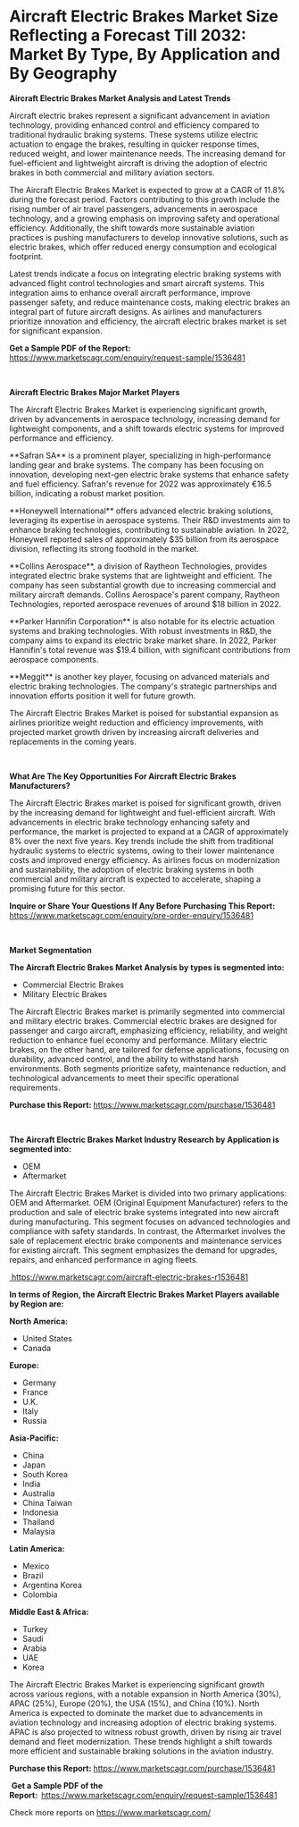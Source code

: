 <p><h1>Aircraft Electric Brakes Market Size Reflecting a Forecast Till 2032: Market By Type, By Application and By Geography</h1></p><p><strong>Aircraft Electric Brakes Market Analysis and Latest Trends</strong></p>
<p><p>Aircraft electric brakes represent a significant advancement in aviation technology, providing enhanced control and efficiency compared to traditional hydraulic braking systems. These systems utilize electric actuation to engage the brakes, resulting in quicker response times, reduced weight, and lower maintenance needs. The increasing demand for fuel-efficient and lightweight aircraft is driving the adoption of electric brakes in both commercial and military aviation sectors.</p><p>The Aircraft Electric Brakes Market is expected to grow at a CAGR of 11.8% during the forecast period. Factors contributing to this growth include the rising number of air travel passengers, advancements in aerospace technology, and a growing emphasis on improving safety and operational efficiency. Additionally, the shift towards more sustainable aviation practices is pushing manufacturers to develop innovative solutions, such as electric brakes, which offer reduced energy consumption and ecological footprint.</p><p>Latest trends indicate a focus on integrating electric braking systems with advanced flight control technologies and smart aircraft systems. This integration aims to enhance overall aircraft performance, improve passenger safety, and reduce maintenance costs, making electric brakes an integral part of future aircraft designs. As airlines and manufacturers prioritize innovation and efficiency, the aircraft electric brakes market is set for significant expansion.</p></p>
<p><strong>Get a Sample PDF of the Report:&nbsp;</strong> <a href="https://www.marketscagr.com/enquiry/request-sample/1536481?utm_campaign=3580&utm_medium=2&utm_source=Github&utm_content=ia&utm_term=11042025&utm_id=aircraft-electric-brakes">https://www.marketscagr.com/enquiry/request-sample/1536481</a></p>
<p>&nbsp;</p>
<p><strong>Aircraft Electric Brakes Major Market Players</strong></p>
<p><p>The Aircraft Electric Brakes Market is experiencing significant growth, driven by advancements in aerospace technology, increasing demand for lightweight components, and a shift towards electric systems for improved performance and efficiency.</p><p>**Safran SA** is a prominent player, specializing in high-performance landing gear and brake systems. The company has been focusing on innovation, developing next-gen electric brake systems that enhance safety and fuel efficiency. Safran's revenue for 2022 was approximately €16.5 billion, indicating a robust market position.</p><p>**Honeywell International** offers advanced electric braking solutions, leveraging its expertise in aerospace systems. Their R&D investments aim to enhance braking technologies, contributing to sustainable aviation. In 2022, Honeywell reported sales of approximately $35 billion from its aerospace division, reflecting its strong foothold in the market.</p><p>**Collins Aerospace**, a division of Raytheon Technologies, provides integrated electric brake systems that are lightweight and efficient. The company has seen substantial growth due to increasing commercial and military aircraft demands. Collins Aerospace's parent company, Raytheon Technologies, reported aerospace revenues of around $18 billion in 2022.</p><p>**Parker Hannifin Corporation** is also notable for its electric actuation systems and braking technologies. With robust investments in R&D, the company aims to expand its electric brake market share. In 2022, Parker Hannifin's total revenue was $19.4 billion, with significant contributions from aerospace components.</p><p>**Meggit** is another key player, focusing on advanced materials and electric braking technologies. The company's strategic partnerships and innovation efforts position it well for future growth. </p><p>The Aircraft Electric Brakes Market is poised for substantial expansion as airlines prioritize weight reduction and efficiency improvements, with projected market growth driven by increasing aircraft deliveries and replacements in the coming years.</p></p>
<p>&nbsp;</p>
<p><strong>What Are The Key Opportunities For Aircraft Electric Brakes Manufacturers?</strong></p>
<p><p>The Aircraft Electric Brakes market is poised for significant growth, driven by the increasing demand for lightweight and fuel-efficient aircraft. With advancements in electric brake technology enhancing safety and performance, the market is projected to expand at a CAGR of approximately 8% over the next five years. Key trends include the shift from traditional hydraulic systems to electric systems, owing to their lower maintenance costs and improved energy efficiency. As airlines focus on modernization and sustainability, the adoption of electric braking systems in both commercial and military aircraft is expected to accelerate, shaping a promising future for this sector.</p></p>
<p><strong>Inquire or Share Your Questions If Any Before Purchasing This Report:</strong> <a href="https://www.marketscagr.com/enquiry/pre-order-enquiry/1536481?utm_campaign=3580&utm_medium=2&utm_source=Github&utm_content=ia&utm_term=11042025&utm_id=aircraft-electric-brakes">https://www.marketscagr.com/enquiry/pre-order-enquiry/1536481</a></p>
<p>&nbsp;</p>
<p><strong>Market Segmentation</strong></p>
<p><strong>The Aircraft Electric Brakes Market Analysis by types is segmented into:</strong></p>
<p><ul><li>Commercial Electric Brakes</li><li>Military Electric Brakes</li></ul></p>
<p><p>The Aircraft Electric Brakes market is primarily segmented into commercial and military electric brakes. Commercial electric brakes are designed for passenger and cargo aircraft, emphasizing efficiency, reliability, and weight reduction to enhance fuel economy and performance. Military electric brakes, on the other hand, are tailored for defense applications, focusing on durability, advanced control, and the ability to withstand harsh environments. Both segments prioritize safety, maintenance reduction, and technological advancements to meet their specific operational requirements.</p></p>
<p><strong>Purchase this Report:&nbsp;</strong><a href="https://www.marketscagr.com/purchase/1536481?utm_campaign=3580&utm_medium=2&utm_source=Github&utm_content=ia&utm_term=11042025&utm_id=aircraft-electric-brakes">https://www.marketscagr.com/purchase/1536481</a></p>
<p>&nbsp;</p>
<p><strong>The Aircraft Electric Brakes Market Industry Research by Application is segmented into:</strong></p>
<p><ul><li>OEM</li><li>Aftermarket</li></ul></p>
<p><p>The Aircraft Electric Brakes Market is divided into two primary applications: OEM and Aftermarket. OEM (Original Equipment Manufacturer) refers to the production and sale of electric brake systems integrated into new aircraft during manufacturing. This segment focuses on advanced technologies and compliance with safety standards. In contrast, the Aftermarket involves the sale of replacement electric brake components and maintenance services for existing aircraft. This segment emphasizes the demand for upgrades, repairs, and enhanced performance in aging fleets.</p></p>
<p><a href="https://www.marketscagr.com/aircraft-electric-brakes-r1536481?utm_campaign=3580&utm_medium=2&utm_source=Github&utm_content=ia&utm_term=11042025&utm_id=aircraft-electric-brakes">&nbsp;https://www.marketscagr.com/aircraft-electric-brakes-r1536481</a></p>
<p><strong>In terms of Region, the Aircraft Electric Brakes Market Players available by Region are:</strong></p>
<p>
    <p> <strong> North America: </strong>
        <ul>
            <li>United States</li>
            <li>Canada</li>
        </ul>
        </p> 
    <p> <strong> Europe: </strong>
        <ul>
            <li>Germany</li>
            <li>France</li>
            <li>U.K.</li>
            <li>Italy</li>
            <li>Russia</li>
        </ul>
        </p> 
    <p> <strong> Asia-Pacific: </strong>
        <ul>
            <li>China</li>
            <li>Japan</li>
            <li>South Korea</li>
            <li>India</li>
            <li>Australia</li>
            <li>China Taiwan</li>
            <li>Indonesia</li>
            <li>Thailand</li>
            <li>Malaysia</li>
        </ul>
        </p> 
    <p> <strong> Latin America: </strong>
        <ul>
            <li>Mexico</li>
            <li>Brazil</li>
            <li>Argentina Korea</li>
            <li>Colombia</li>
        </ul>
        </p> 
    <p> <strong> Middle East & Africa: </strong>
        <ul>
            <li>Turkey</li>
            <li>Saudi</li>
            <li>Arabia</li>
            <li>UAE</li>
            <li>Korea</li>
        </ul>
    </p>
    </p>
<p><p>The Aircraft Electric Brakes Market is experiencing significant growth across various regions, with a notable expansion in North America (30%), APAC (25%), Europe (20%), the USA (15%), and China (10%). North America is expected to dominate the market due to advancements in aviation technology and increasing adoption of electric braking systems. APAC is also projected to witness robust growth, driven by rising air travel demand and fleet modernization. These trends highlight a shift towards more efficient and sustainable braking solutions in the aviation industry.</p></p>
<p><strong>Purchase this Report: </strong><a href="https://www.marketscagr.com/purchase/1536481?utm_campaign=3580&utm_medium=2&utm_source=Github&utm_content=ia&utm_term=11042025&utm_id=aircraft-electric-brakes">https://www.marketscagr.com/purchase/1536481</a></p>
<p>&nbsp;<strong>Get a Sample PDF of the Report:&nbsp;&nbsp;</strong><a href="https://www.marketscagr.com/enquiry/request-sample/1536481?utm_campaign=3580&utm_medium=2&utm_source=Github&utm_content=ia&utm_term=11042025&utm_id=aircraft-electric-brakes">https://www.marketscagr.com/enquiry/request-sample/1536481</a></p>
<p><strong></strong></p>
<p>Check more reports on <a href="https://www.marketscagr.com/?utm_campaign=3580&utm_medium=2&utm_source=Github&utm_content=ia&utm_term=11042025&utm_id=aircraft-electric-brakes">https://www.marketscagr.com/</a></p>